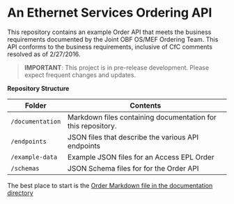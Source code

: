 
# An Ethernet Services Ordering API

This repository contains an example Order API that meets the business requirements documented by the Joint OBF OS/MEF Ordering Team.
This API conforms to the business requirements, inclusive of CfC comments resolved as of 2/27/2016.

> **IMPORTANT**: This project is in pre-release development. Please expect frequent changes and updates.

**Repository Structure**

| Folder | Contents |
| ------ | -------- |
| `/documentation` | Markdown files containing documentation for this repository. |
| `/endpoints` | JSON files that describe the various API endpoints |
| `/example-data` | Example JSON files for an Access EPL Order |
| `/schemas` | JSON Schema files for for the Order API |

The best place to start is the [Order Markdown file in the documentation directory](/documentation/order.md)